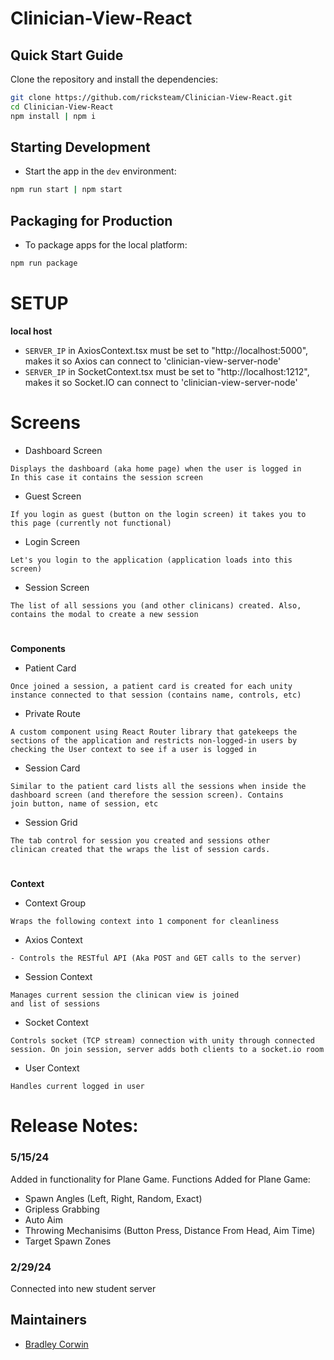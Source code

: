 # Clinician-View-React

## Quick Start Guide

Clone the repository and install the dependencies:

```bash
git clone https://github.com/ricksteam/Clinician-View-React.git
cd Clinician-View-React
npm install | npm i
```

## Starting Development

- Start the app in the `dev` environment:

```bash
npm run start | npm start
```

## Packaging for Production

- To package apps for the local platform:

```bash
npm run package
```

# SETUP

**local host**

- `SERVER_IP` in AxiosContext.tsx must be set to "http://localhost:5000", makes it so Axios can connect to 'clinician-view-server-node'
- `SERVER_IP` in SocketContext.tsx must be set to "http://localhost:1212", makes it so Socket.IO can connect to 'clinician-view-server-node'

# Screens

- Dashboard Screen

```
Displays the dashboard (aka home page) when the user is logged in
In this case it contains the session screen
```

- Guest Screen

```
If you login as guest (button on the login screen) it takes you to
this page (currently not functional)
```

- Login Screen

```
Let's you login to the application (application loads into this screen)
```

- Session Screen

```
The list of all sessions you (and other clinicans) created. Also,
contains the modal to create a new session
```

#

**Components**

- Patient Card

```
Once joined a session, a patient card is created for each unity
instance connected to that session (contains name, controls, etc)
```

- Private Route

```
A custom component using React Router library that gatekeeps the
sections of the application and restricts non-logged-in users by
checking the User context to see if a user is logged in
```

- Session Card

```
Similar to the patient card lists all the sessions when inside the
dashboard screen (and therefore the session screen). Contains
join button, name of session, etc
```

- Session Grid

```
The tab control for session you created and sessions other
clinican created that the wraps the list of session cards.
```

#

**Context**

- Context Group

```
Wraps the following context into 1 component for cleanliness
```

- Axios Context

```
- Controls the RESTful API (Aka POST and GET calls to the server)
```

- Session Context

```
Manages current session the clinican view is joined
and list of sessions
```

- Socket Context

```
Controls socket (TCP stream) connection with unity through connected
session. On join session, server adds both clients to a socket.io room
```

- User Context

```
Handles current logged in user
```

# Release Notes:

### 5/15/24
Added in functionality for Plane Game.
Functions Added for Plane Game:
- Spawn Angles (Left, Right, Random, Exact)
- Gripless Grabbing
- Auto Aim
- Throwing Mechanisims (Button Press, Distance From Head, Aim Time)
- Target Spawn Zones

### 2/29/24
Connected into new student server

## Maintainers

- [Bradley Corwin](https://github.com/bcorwinuno)
